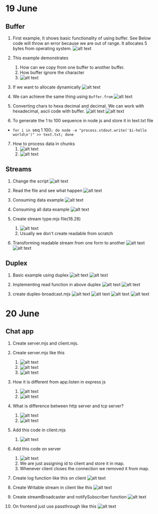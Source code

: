# 19 June

## Buffer

1. First example, It shows basic functionality of using buffer. See Below code will throw an error because we are out of range. It allocates 5 bytes from operating system.
   ![alt text](image.png)

2. This example demonstrates

   1. How can we copy from one buffer to another buffer.
   2. How buffer ignore the character
   3. ![alt text](image-1.png)

3. If we want to allocate dynamically
   ![alt text](image-2.png)

4. We can achieve the same thing using `Buffer.from`
   ![alt text](image-3.png)

5. Converting chars to hexa decimal and decimal. We can work with hexadecimal, ascii code with buffer.
   ![alt text](image-4.png)
   ![alt text](image-5.png)

6. To generate the 1 to 100 sequence in node js and store it in text.txt file

- `for i in `seq 1 100`; do node -e "process.stdout.write('$i-hello world\n')" >> text.txt; done`

7. How to process data in chunks
   1. ![alt text](image-6.png)
   2. ![alt text](image-7.png)

## Streams

1. Change the script
   ![alt text](image-8.png)

2. Read the file and see what happen
   ![alt text](image-9.png)

3. Consuming data example
   ![alt text](image-10.png)

4. Consuming all data example
   ![alt text](image-11.png)

5. Create stream type.mjs file(18.28)

   1. ![alt text](image-12.png)
   2. Usually we don't create readable from scratch

6. Transforming readable stream from one form to another
   ![alt text](image-13.png)
   ![alt text](image-14.png)

## Duplex

1. Basic example using duplex
   ![alt text](image-15.png)
   ![alt text](image-16.png)

2. Implementing read function in above duplex
   ![alt text](image-17.png)
   ![alt text](image-18.png)

3. create duplex-broadcast.mjs
   ![alt text](image-19.png)
   ![alt text](image-20.png)
   ![alt text](image-21.png)
   ![alt text](image-22.png)

# 20 June

## Chat app

1. Create server.mjs and client.mjs.
2. Create server.mjs like this
   1. ![alt text](image-23.png)
   2. ![alt text](image-24.png)
   3. ![alt text](image-25.png)
3. How it is different from app.listen in express js

   1. ![alt text](image-26.png)
   2. ![alt text](image-27.png)

4. What is difference between http server and tcp server?

   1. ![alt text](image-28.png)
   2. ![alt text](image-29.png)

5. Add this code in client.mjs

   1. ![alt text](image-30.png)

6. Add this code on server
   1. ![alt text](image-31.png)
   2. We are just assigning id to client and store it in map.
   3. Whenever client closes the connection we removed it from map.
7. Create log function like this on client
   ![alt text](image-32.png)

8. Create Writable stream in client like this
   ![alt text](image-33.png)

9. Create streamBroadcaster and notifySubscriber function
   ![alt text](image-34.png)

10. On frontend just use passthrough like this
    ![alt text](image-35.png)
